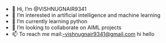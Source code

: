 - 👋 Hi, I’m @VISHNUGNAIR9341
- 👀 I’m interested in artificial intelligence and machine learning
- 🌱 I’m currently learning python
- 💞️ I’m looking to collaborate on AIML projects
- 📫 To reach me mail:-vishnugnair9341@gmail.com 
hi hello 

<!---
VISHNUGNAIR9341/VISHNUGNAIR9341 is a ✨ special ✨ repository because its `README.md` (this file) appears on your GitHub profile.
You can click the Preview link to take a look at your changes.
--->
